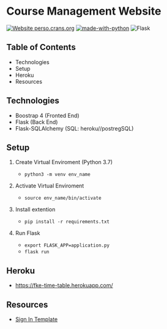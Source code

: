 # Course Management Website
[![Website perso.crans.org](https://img.shields.io/website-up-down-green-red/http/perso.crans.org.svg)](https://fke-time-table.herokuapp.com/
)
[![made-with-python](https://img.shields.io/badge/Made%20with-Python-1f425f.svg)](https://www.python.org/)
![Flask](https://img.shields.io/badge/Backend-Flask-yellowgreen)

## Table of Contents
* Technologies
* Setup
* Heroku
* Resources

## Technologies
* Boostrap 4 (Fronted End)
* Flask (Back End)
* Flask-SQLAlchemy (SQL: heroku//postregSQL)

## Setup
1. Create Virtual Enviroment (Python 3.7)
    - `python3 -m venv env_name`

2. Activate Virtual Enviroment
    - `source env_name/bin/activate`

3. Install extention
    - `pip install -r requirements.txt`

4. Run Flask
    - `export FLASK_APP=application.py`
    - `flask run`

## Heroku
* https://fke-time-table.herokuapp.com/

## Resources
* [Sign In Template](https://getbootstrap.com/docs/4.6/examples/floating-labels/)